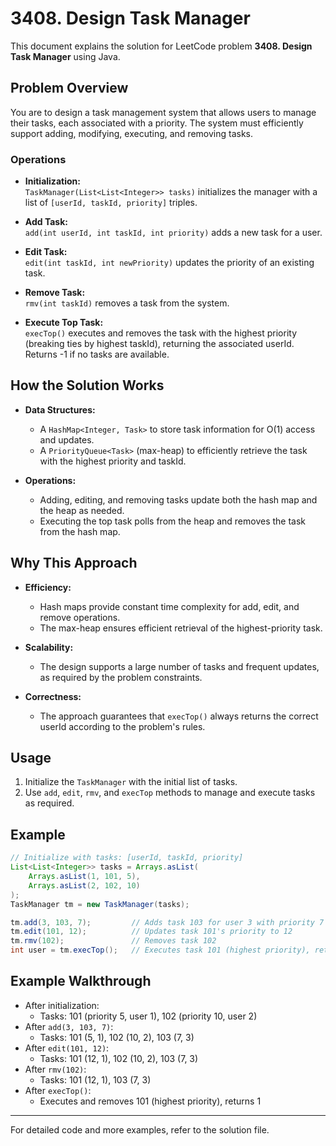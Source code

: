 # 3408. Design Task Manager

This document explains the solution for LeetCode problem **3408. Design Task Manager** using Java.

## Problem Overview

You are to design a task management system that allows users to manage their tasks, each associated with a priority. The system must efficiently support adding, modifying, executing, and removing tasks.

### Operations

- **Initialization:**  
    `TaskManager(List<List<Integer>> tasks)` initializes the manager with a list of `[userId, taskId, priority]` triples.

- **Add Task:**  
    `add(int userId, int taskId, int priority)` adds a new task for a user.

- **Edit Task:**  
    `edit(int taskId, int newPriority)` updates the priority of an existing task.

- **Remove Task:**  
    `rmv(int taskId)` removes a task from the system.

- **Execute Top Task:**  
    `execTop()` executes and removes the task with the highest priority (breaking ties by highest taskId), returning the associated userId. Returns -1 if no tasks are available.

## How the Solution Works

- **Data Structures:**  
    - A `HashMap<Integer, Task>` to store task information for O(1) access and updates.
    - A `PriorityQueue<Task>` (max-heap) to efficiently retrieve the task with the highest priority and taskId.

- **Operations:**  
    - Adding, editing, and removing tasks update both the hash map and the heap as needed.
    - Executing the top task polls from the heap and removes the task from the hash map.

## Why This Approach

- **Efficiency:**  
    - Hash maps provide constant time complexity for add, edit, and remove operations.
    - The max-heap ensures efficient retrieval of the highest-priority task.

- **Scalability:**  
    - The design supports a large number of tasks and frequent updates, as required by the problem constraints.

- **Correctness:**  
    - The approach guarantees that `execTop()` always returns the correct userId according to the problem's rules.

## Usage

1. Initialize the `TaskManager` with the initial list of tasks.
2. Use `add`, `edit`, `rmv`, and `execTop` methods to manage and execute tasks as required.

## Example

```java
// Initialize with tasks: [userId, taskId, priority]
List<List<Integer>> tasks = Arrays.asList(
    Arrays.asList(1, 101, 5),
    Arrays.asList(2, 102, 10)
);
TaskManager tm = new TaskManager(tasks);

tm.add(3, 103, 7);         // Adds task 103 for user 3 with priority 7
tm.edit(101, 12);          // Updates task 101's priority to 12
tm.rmv(102);               // Removes task 102
int user = tm.execTop();   // Executes task 101 (highest priority), returns 1
```

## Example Walkthrough

- After initialization:  
    - Tasks: 101 (priority 5, user 1), 102 (priority 10, user 2)
- After `add(3, 103, 7)`:  
    - Tasks: 101 (5, 1), 102 (10, 2), 103 (7, 3)
- After `edit(101, 12)`:  
    - Tasks: 101 (12, 1), 102 (10, 2), 103 (7, 3)
- After `rmv(102)`:  
    - Tasks: 101 (12, 1), 103 (7, 3)
- After `execTop()`:  
    - Executes and removes 101 (highest priority), returns 1

---

For detailed code and more examples, refer to the solution file.